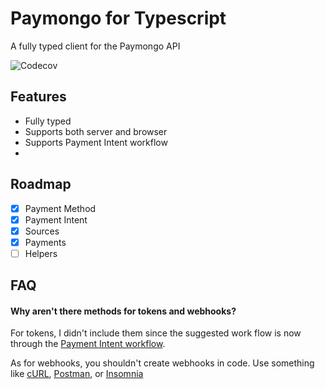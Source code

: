 # Paymongo for Typescript

A fully typed client for the Paymongo API

![Codecov](https://img.shields.io/codecov/c/github/paolotiu/paymongo?style=flat-square)

## Features

- Fully typed
- Supports both server and browser
- Supports Payment Intent workflow
-

## Roadmap

- [x] Payment Method
- [x] Payment Intent
- [x] Sources
- [x] Payments
- [ ] Helpers

## FAQ

#### Why aren't there methods for tokens and webhooks?

For tokens, I didn't include them since the suggested work flow is now through the [Payment Intent workflow](https://developers.paymongo.com/docs/credit-and-debit-cards).

As for webhooks, you shouldn't create webhooks in code. Use something like [cURL](https://curl.se/docs/manpage.html), [Postman](https://www.postman.com/product/api-client/), or [Insomnia](https://insomnia.rest/)

